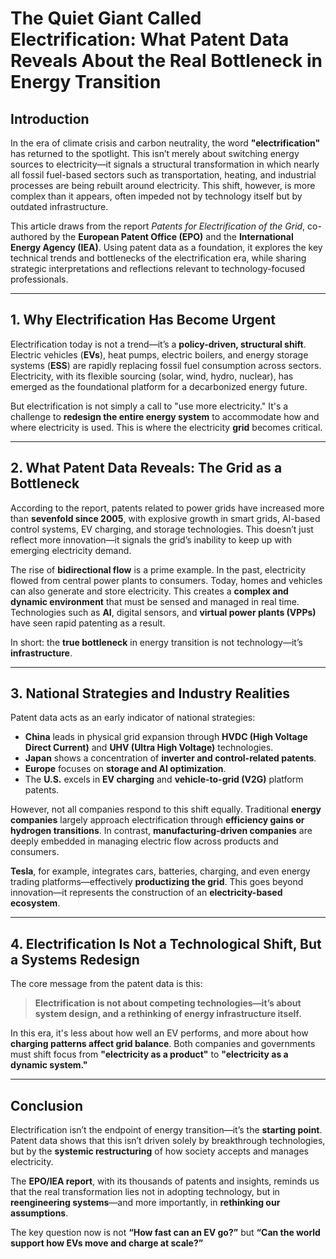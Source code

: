 # The Quiet Giant Called Electrification: What Patent Data Reveals About the Real Bottleneck in Energy Transition

## Introduction
In the era of climate crisis and carbon neutrality, the word **"electrification"** has returned to the spotlight. This isn’t merely about switching energy sources to electricity—it signals a structural transformation in which nearly all fossil fuel-based sectors such as transportation, heating, and industrial processes are being rebuilt around electricity. This shift, however, is more complex than it appears, often impeded not by technology itself but by outdated infrastructure.

This article draws from the report _Patents for Electrification of the Grid_, co-authored by the **European Patent Office (EPO)** and the **International Energy Agency (IEA)**. Using patent data as a foundation, it explores the key technical trends and bottlenecks of the electrification era, while sharing strategic interpretations and reflections relevant to technology-focused professionals.

---

## 1. Why Electrification Has Become Urgent
Electrification today is not a trend—it’s a **policy-driven, structural shift**. Electric vehicles (**EVs**), heat pumps, electric boilers, and energy storage systems (**ESS**) are rapidly replacing fossil fuel consumption across sectors. Electricity, with its flexible sourcing (solar, wind, hydro, nuclear), has emerged as the foundational platform for a decarbonized energy future.

But electrification is not simply a call to "use more electricity." It's a challenge to **redesign the entire energy system** to accommodate how and where electricity is used. This is where the electricity **grid** becomes critical.

---

## 2. What Patent Data Reveals: The Grid as a Bottleneck
According to the report, patents related to power grids have increased more than **sevenfold since 2005**, with explosive growth in smart grids, AI-based control systems, EV charging, and storage technologies. This doesn’t just reflect more innovation—it signals the grid’s inability to keep up with emerging electricity demand.

The rise of **bidirectional flow** is a prime example. In the past, electricity flowed from central power plants to consumers. Today, homes and vehicles can also generate and store electricity. This creates a **complex and dynamic environment** that must be sensed and managed in real time. Technologies such as **AI**, digital sensors, and **virtual power plants (VPPs)** have seen rapid patenting as a result.

In short: the **true bottleneck** in energy transition is not technology—it’s **infrastructure**.

---

## 3. National Strategies and Industry Realities
Patent data acts as an early indicator of national strategies:

- **China** leads in physical grid expansion through **HVDC (High Voltage Direct Current)** and **UHV (Ultra High Voltage)** technologies.
- **Japan** shows a concentration of **inverter and control-related patents**.
- **Europe** focuses on **storage and AI optimization**.
- The **U.S.** excels in **EV charging** and **vehicle-to-grid (V2G)** platform patents.

However, not all companies respond to this shift equally. Traditional **energy companies** largely approach electrification through **efficiency gains or hydrogen transitions**. In contrast, **manufacturing-driven companies** are deeply embedded in managing electric flow across products and consumers.

**Tesla**, for example, integrates cars, batteries, charging, and even energy trading platforms—effectively **productizing the grid**. This goes beyond innovation—it represents the construction of an **electricity-based ecosystem**.

---

## 4. Electrification Is Not a Technological Shift, But a Systems Redesign
The core message from the patent data is this:

> **Electrification is not about competing technologies—it’s about system design, and a rethinking of energy infrastructure itself.**

In this era, it's less about how well an EV performs, and more about how **charging patterns affect grid balance**. Both companies and governments must shift focus from **"electricity as a product"** to **"electricity as a dynamic system."**

---

## Conclusion
Electrification isn’t the endpoint of energy transition—it’s the **starting point**. Patent data shows that this isn’t driven solely by breakthrough technologies, but by the **systemic restructuring** of how society accepts and manages electricity.

The **EPO/IEA report**, with its thousands of patents and insights, reminds us that the real transformation lies not in adopting technology, but in **reengineering systems**—and more importantly, in **rethinking our assumptions**.

The key question now is not **“How fast can an EV go?”** but **“Can the world support how EVs move and charge at scale?”**
